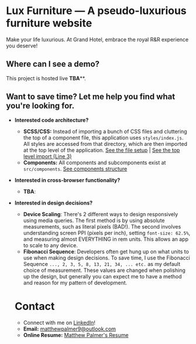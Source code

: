 # Lux Furniture &mdash; A pseudo-luxurious furniture website
Make your life luxurious. At Grand Hotel, embrace the royal R&R experience you deserve!

## Where can I see a demo?
This project is hosted live **TBA****.

## Want to save time? Let me help you find what you're looking for.
- **Interested code architecture?**
  - **SCSS/CSS:** Instead of importing a bunch of CSS files and cluttering the top of a component file, this application uses `styles/index.js`. All styles are accessed from that directory, which are then imported at the top level of the application. [See the file setup](https://github.com/MatthewPalmer9/LuxFurniture/tree/master/src/styles) | [See the top level import (Line 3)](https://github.com/MatthewPalmer9/LuxFurniture/blob/master/src/index.js)
  - **Components:** All components and subcomponents exist at `src/components`. [See components structure](https://github.com/MatthewPalmer9/LuxFurniture/tree/master/src/components)

- **Interested in cross-browser functionality?**
  - **TBA**:

- **Interested in design decisions?**
  - **Device Scaling**: There's 2 different ways to design responsively using media queries. The first method is by using absolute measurements, such as literal pixels (BAD!). The second involves understanding screen PPI (pixels per inch), setting `font-size: 62.5%`, and measuring almost EVERYTHING in rem units. This allows an app to scale to any device. 
  - **Fibonacci Sequence**: Developers often get hung up on what units to use when making design decisions. To save time, I use the Fibonacci Sequence `..., 2, 3, 5, 8, 13, 21, 34, ... etc.` as my default choice of measurement. These values are changed when polishing up the design, but generally you can expect me to have a method and reason for my pattern of development.

  # Contact
  - Connect with me on [LinkedIn](https://linkedin.com/in/mattpdev)!
  - **Email:** matthewpalmer9@outlook.com
  - **Online Resume:** [Matthew Palmer's Resume](https://docs.google.com/document/d/1-4BHZ96uD8QJ2SkTX21MXHgcdytroYjalObEu8Azp_o)